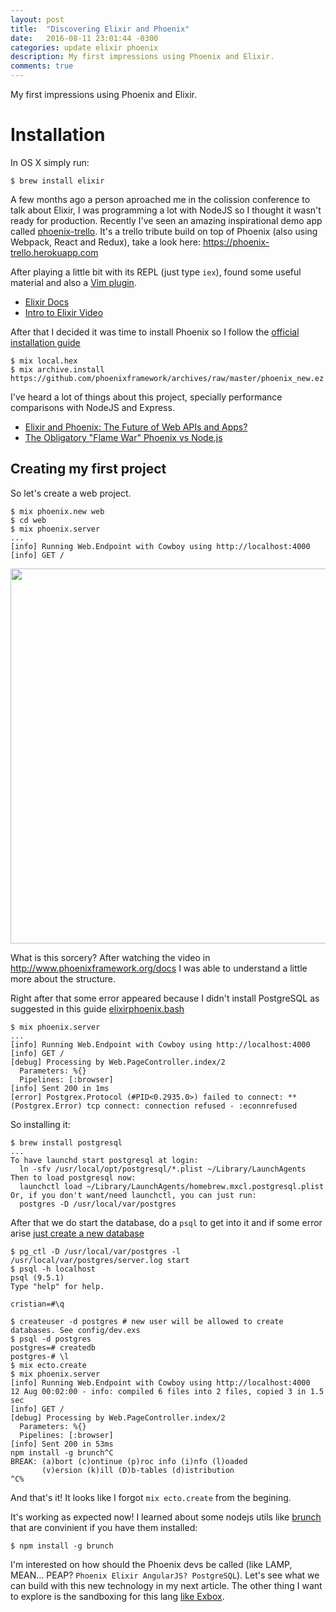 ```yaml
---
layout: post
title:  "Discovering Elixir and Phoenix"
date:   2016-08-11 23:01:44 -0300
categories: update elixir phoenix
description: My first impressions using Phoenix and Elixir.
comments: true
---
```


My first impressions using Phoenix and Elixir.

# Installation

In OS X simply run:

```
$ brew install elixir
```

A few months ago a person aproached me in the colission conference to talk about Elixir, I was programming a lot with NodeJS so I thought it wasn't ready for production. Recently I've seen an amazing inspirational demo app called [phoenix-trello](https://github.com/bigardone/phoenix-trello). It's a trello tribute build on top of Phoenix (also using Webpack, React and Redux), take a look here: https://phoenix-trello.herokuapp.com

After playing a little bit with its REPL (just type `iex`), found some useful material and also a [Vim plugin](https://github.com/elixir-lang/vim-elixir).

- [Elixir Docs](http://elixir-lang.org/getting-started/introduction.html)
- [Intro to Elixir Video](https://www.youtube.com/watch?v=lly-1UYmnFI)

After that I decided it was time to install Phoenix so I follow the [official installation guide](http://www.phoenixframework.org/docs/installation)

```
$ mix local.hex
$ mix archive.install https://github.com/phoenixframework/archives/raw/master/phoenix_new.ez
```

I've heard a lot of things about this project, specially performance comparisons with NodeJS and Express.

- [Elixir and Phoenix: The Future of Web APIs and Apps?](http://blog.carbonfive.com/2016/04/19/elixir-and-phoenix-the-future-of-web-apis-and-apps/)
- [The Obligatory "Flame War" Phoenix vs Node.js](http://www.akitaonrails.com/2015/12/03/the-obligatory-flame-war-phoenix-vs-node-js)

## Creating my first project

So let's create a web project.

```
$ mix phoenix.new web
$ cd web
$ mix phoenix.server
...
[info] Running Web.Endpoint with Cowboy using http://localhost:4000
[info] GET /
```

<img src="https://www.dropbox.com/s/t9h1az5gueazocn/Screenshot%202016-08-11%2019.49.05.png?dl=1" width="600" />

What is this sorcery? After watching the video in http://www.phoenixframework.org/docs I was able to understand a little more about the structure.

Right after that some error appeared because I didn't install PostgreSQL as suggested in this guide [elixirphoenix.bash](https://gist.github.com/likethesky/abb00e5aedc38ee9f711)

```
$ mix phoenix.server
...
[info] Running Web.Endpoint with Cowboy using http://localhost:4000
[info] GET /
[debug] Processing by Web.PageController.index/2
  Parameters: %{}
  Pipelines: [:browser]
[info] Sent 200 in 1ms
[error] Postgrex.Protocol (#PID<0.2935.0>) failed to connect: ** (Postgrex.Error) tcp connect: connection refused - :econnrefused
```

So installing it:

```
$ brew install postgresql
...
To have launchd start postgresql at login:
  ln -sfv /usr/local/opt/postgresql/*.plist ~/Library/LaunchAgents
Then to load postgresql now:
  launchctl load ~/Library/LaunchAgents/homebrew.mxcl.postgresql.plist
Or, if you don't want/need launchctl, you can just run:
  postgres -D /usr/local/var/postgres

```

After that we do start the database, do a `psql` to get into it and if some error arise [just create a new database](http://stackoverflow.com/a/28690238/467034)

```
$ pg_ctl -D /usr/local/var/postgres -l /usr/local/var/postgres/server.log start
$ psql -h localhost
psql (9.5.1)
Type "help" for help.

cristian=#\q

$ createuser -d postgres # new user will be allowed to create databases. See config/dev.exs
$ psql -d postgres
postgres=# createdb
postgres-# \l
$ mix ecto.create
$ mix phoenix.server
[info] Running Web.Endpoint with Cowboy using http://localhost:4000
12 Aug 00:02:00 - info: compiled 6 files into 2 files, copied 3 in 1.5 sec
[info] GET /
[debug] Processing by Web.PageController.index/2
  Parameters: %{}
  Pipelines: [:browser]
[info] Sent 200 in 53ms
npm install -g brunch^C
BREAK: (a)bort (c)ontinue (p)roc info (i)nfo (l)oaded
       (v)ersion (k)ill (D)b-tables (d)istribution
^C%
```

And that's it! It looks like I forgot `mix ecto.create` from the begining.

It's working as expected now! I learned about some nodejs utils like [brunch](http://brunch.io/) that are convinient if you have them installed:

```
$ npm install -g brunch
```

I'm interested on how should the Phoenix devs be called (like LAMP, MEAN... PEAP? `Phoenix Elixir AngularJS? PostgreSQL`). Let's see what we can build with this new technology in my next article. The other thing I want to explore is the sandboxing for this lang [like Exbox](https://github.com/christhekeele/exbox).
